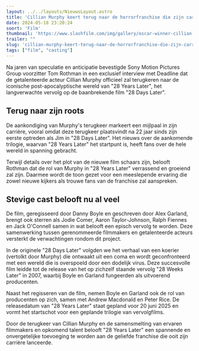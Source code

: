 ```yaml
---
layout: ../../layouts/NieuwsLayout.astro
title: 'Cillian Murphy keert terug naar de horrorfranchise die zijn carrière heeft gelanceerd'
date: 2024-05-18 23:20:24
soort: 'Film'
thumbnail: 'https://www.slashfilm.com/img/gallery/oscar-winner-cillian-murphy-is-returning-to-the-horror-franchise-that-kickstarted-his-career/intro-1715968144.jpg'
trailer: ""
slug: 'cillian-murphy-keert-terug-naar-de-horrorfranchise-die-zijn-carrière-heeft-gelanceerd'
tags: ["film", "casting"]
---
```


Na jaren van speculatie en anticipatie bevestigde Sony Motion Pictures Group voorzitter Tom Rothman in een exclusief interview met Deadline dat de getalenteerde acteur Cillian Murphy officieel zal terugkeren naar de iconische post-apocalyptische wereld van "28 Years Later", het langverwachte vervolg op de baanbrekende film "28 Days Later".

## Terug naar zijn roots

De aankondiging van Murphy's terugkeer markeert een mijlpaal in zijn carrière, vooral omdat deze terugkeer plaatsvindt na 22 jaar sinds zijn eerste optreden als Jim in "28 Days Later". Het nieuws over de aankomende trilogie, waarvan "28 Years Later" het startpunt is, heeft fans over de hele wereld in spanning gebracht.

Terwijl details over het plot van de nieuwe film schaars zijn, belooft Rothman dat de rol van Murphy in "28 Years Later" verrassend en groeiend zal zijn. Daarmee wordt de toon gezet voor een meeslepende ervaring die zowel nieuwe kijkers als trouwe fans van de franchise zal aanspreken.

## Stevige cast belooft nu al veel

De film, geregisseerd door Danny Boyle en geschreven door Alex Garland, brengt ook sterren als Jodie Comer, Aaron Taylor-Johnson, Ralph Fiennes en Jack O'Connell samen in wat belooft een episch vervolg te worden. Deze samenwerking tussen gerenommeerde filmmakers en getalenteerde acteurs versterkt de verwachtingen rondom dit project.

In de originele "28 Days Later" volgden we het verhaal van een koerier (vertolkt door Murphy) die ontwaakt uit een coma en wordt geconfronteerd met een wereld die is overspoeld door een dodelijk virus. Deze succesvolle film leidde tot de release van het op zichzelf staande vervolg "28 Weeks Later" in 2007, waarbij Boyle en Garland fungeerden als uitvoerend producenten.

Naast het regisseren van de film, nemen Boyle en Garland ook de rol van producenten op zich, samen met Andrew Macdonald en Peter Rice. De releasedatum van "28 Years Later" staat gepland voor 20 juni 2025 en vormt het startschot voor een geplande trilogie van vervolgfilms.

Door de terugkeer van Cillian Murphy en de samensmelting van ervaren filmmakers en opkomend talent belooft "28 Years Later" een spannende en onvergetelijke toevoeging te worden aan de geliefde franchise die ooit zijn carrière lanceerde.
